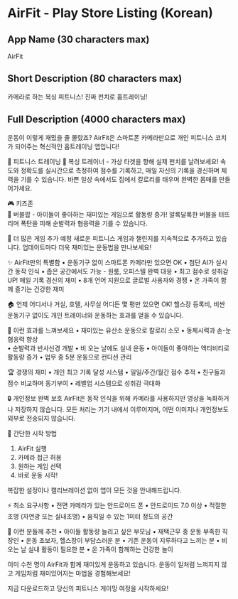 # AirFit - Play Store Listing (Korean)

## App Name (30 characters max)
AirFit

## Short Description (80 characters max)
카메라로 하는 복싱 피트니스! 진짜 펀치로 홈트레이닝!

## Full Description (4000 characters max)

운동이 이렇게 재밌을 줄 몰랐죠? AirFit은 스마트폰 카메라만으로 개인 피트니스 코치가 되어주는 혁신적인 홈트레이닝 앱입니다!

💪 피트니스 트레이닝
🥊 복싱 트레이너 - 가상 타겟을 향해 실제 펀치를 날려보세요! 속도와 정확도를 실시간으로 측정하여 점수를 기록하고, 매일 자신의 기록을 경신하며 체력을 기를 수 있습니다. 바쁜 일상 속에서도 집에서 칼로리를 태우며 완벽한 몸매를 만들어가세요.

🎮 키즈존  
🫧 버블팝 - 아이들이 좋아하는 재미있는 게임으로 활동량 증가! 알록달록한 버블을 터뜨리며 폭탄을 피해 순발력과 협응력을 기를 수 있습니다.

🚀 더 많은 게임 추가 예정
새로운 피트니스 게임과 챌린지를 지속적으로 추가하고 있습니다. 업데이트마다 더욱 재미있는 운동법을 만나보세요!

✨ AirFit만의 특별함
• 운동기구 없이 스마트폰 카메라만 있으면 OK
• 첨단 AI가 실시간 동작 인식
• 좁은 공간에서도 가능 - 원룸, 오피스텔 완벽 대응
• 최고 점수로 성취감 UP! 매일 기록 경신의 재미
• 8개 언어 지원으로 글로벌 사용자와 경쟁
• 온 가족이 함께 즐기는 건강한 재미

🏠 언제 어디서나
거실, 호텔, 사무실 어디든 몇 평만 있으면 OK! 헬스장 등록비, 비싼 운동기구 없이도 개인 트레이너와 운동하는 효과를 얻을 수 있습니다.

💪 이런 효과를 느껴보세요
• 재미있는 유산소 운동으로 칼로리 소모
• 동체시력과 손-눈 협응력 향상  
• 순발력과 반사신경 개발
• 비 오는 날에도 실내 운동
• 아이들이 좋아하는 액티비티로 활동량 증가
• 업무 중 5분 운동으로 컨디션 관리

🏆 경쟁의 재미
• 개인 최고 기록 달성 시스템
• 일일/주간/월간 점수 추적
• 친구들과 점수 비교하며 동기부여
• 레벨업 시스템으로 성취감 극대화

🔒 개인정보 완벽 보호
AirFit은 동작 인식을 위해 카메라를 사용하지만 영상을 녹화하거나 저장하지 않습니다. 모든 처리는 기기 내에서 이루어지며, 어떤 이미지나 개인정보도 외부로 전송되지 않습니다.

📱 간단한 시작 방법
1. AirFit 실행
2. 카메라 접근 허용
3. 원하는 게임 선택  
4. 바로 운동 시작!

복잡한 설정이나 캘리브레이션 없이 앱이 모든 것을 안내해드립니다.

⚡ 최소 요구사항
• 전면 카메라가 있는 안드로이드 폰
• 안드로이드 7.0 이상
• 적절한 조명 (자연광 또는 실내조명)
• 움직일 수 있는 1미터 정도의 공간

🌟 이런 분들께 추천
• 아이들 활동량 늘리고 싶은 부모님
• 재택근무 중 운동 부족한 직장인
• 운동 초보자, 헬스장이 부담스러운 분
• 기존 운동이 지루하다고 느끼는 분
• 비 오는 날 실내 활동이 필요한 분
• 온 가족이 함께하는 건강한 놀이

이미 수천 명이 AirFit과 함께 재미있게 운동하고 있습니다. 운동이 일처럼 느껴지지 않고 게임처럼 재미있어지는 마법을 경험해보세요!

지금 다운로드하고 당신의 피트니스 게이밍 여정을 시작하세요!